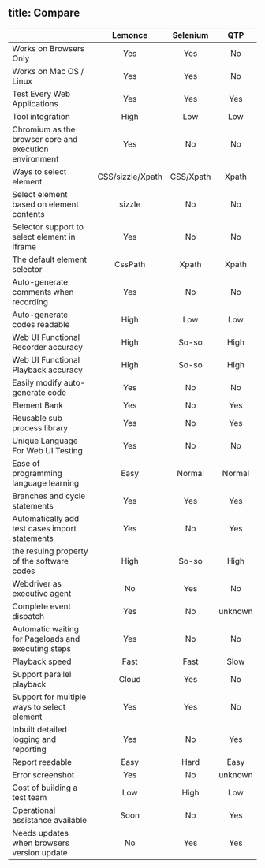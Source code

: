 title: Compare
---
|                                          |Lemonce    |Selenium   |QTP        |
|------------------------------------------|:---------:|:---------:|:---------:|
|Works on Browsers Only                    |Yes        |Yes        |No         |
|Works on Mac OS / Linux                   |Yes        |Yes        |No         |
|Test Every Web Applications               |Yes        |Yes        |Yes        |
|Tool integration                          |High       |Low        |Low        |
|Chromium as the browser core and execution environment|Yes  |No   |No         |
|Ways to select element         |CSS/sizzle/Xpath      |CSS/Xpath  |Xpath      |
|Select element based on element contents  |sizzle     |No         |No         |
|Selector support to select element in Iframe|Yes      |No         |No         |
|The default element selector              |CssPath		 |Xpath			 |Xpath      |
|Auto-generate comments when recording		 |Yes			   |No			   |No         |
|Auto-generate codes readable				       |High		   |Low		     |Low        |
|Web UI Functional Recorder accuracy		   |High		   |So-so		   |High       |
|Web UI Functional Playback accuracy		   |High		   |So-so	     |High       |
|Easily modify auto-generate code			     |Yes			   |No			   |No         |
|Element Bank						                   |Yes			   |No			   |Yes        |
|Reusable sub process library				       |Yes			   |No			   |Yes        |
|Unique Language For Web UI Testing			   |Yes			   |No			   |No         |
|Ease of programming language learning		 |Easy			 |Normal		 |Normal     |
|Branches and cycle statements				     |Yes			   |Yes			   |Yes        |
|Automatically add test cases import statements 	|Yes |No			   |Yes        |
|the resuing property of the software codes|High			 |So-so			 |High       |
|Webdriver as executive agent				       |No			   |Yes			   |No         |
|Complete event dispatch					         |Yes			   |No			   |unknown    |
|Automatic waiting for Pageloads and executing steps |Yes		|No	   |No         |
|Playback speed						                 |Fast			 |Fast			 |Slow       |
|Support parallel playback				         |Cloud			 |Yes			   |No         |
|Support for multiple ways to select element 		|Yes	 |Yes			   |No         |
|Inbuilt detailed logging and reporting		 |Yes			   |No			   |Yes        |
|Report readable 					                 |Easy			 |Hard			 |Easy		   |
|Error screenshot					                 |Yes			   |No			   |unknown    |
|Cost of building a test team				       |Low			   |High			 |Low        |
|Operational assistance available			     |Soon			 |No			   |Yes        |
|Needs updates when  browsers version update 		|No		 |Yes			   |Yes        |
